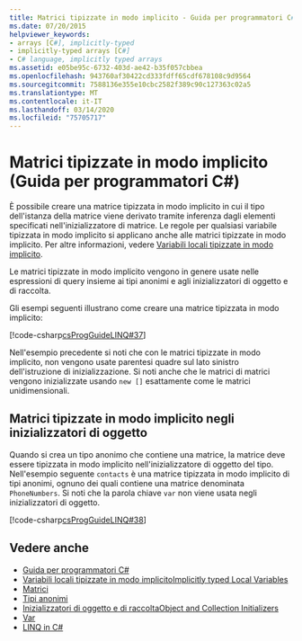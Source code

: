 ```yaml
---
title: Matrici tipizzate in modo implicito - Guida per programmatori C#
ms.date: 07/20/2015
helpviewer_keywords:
- arrays [C#], implicitly-typed
- implicitly-typed arrays [C#]
- C# language, implicitly typed arrays
ms.assetid: e05be95c-6732-403d-ae42-b35f057cbbea
ms.openlocfilehash: 943760af30422cd333fdff65cdf678108c9d9564
ms.sourcegitcommit: 7588136e355e10cbc2582f389c90c127363c02a5
ms.translationtype: MT
ms.contentlocale: it-IT
ms.lasthandoff: 03/14/2020
ms.locfileid: "75705717"
---
```

# <a name="implicitly-typed-arrays-c-programming-guide"></a>Matrici tipizzate in modo implicito (Guida per programmatori C#)

È possibile creare una matrice tipizzata in modo implicito in cui il tipo dell'istanza della matrice viene derivato tramite inferenza dagli elementi specificati nell'inizializzatore di matrice. Le regole per qualsiasi variabile tipizzata in modo implicito si applicano anche alle matrici tipizzate in modo implicito. Per altre informazioni, vedere [Variabili locali tipizzate in modo implicito](../classes-and-structs/implicitly-typed-local-variables.md).

Le matrici tipizzate in modo implicito vengono in genere usate nelle espressioni di query insieme ai tipi anonimi e agli inizializzatori di oggetto e di raccolta.

Gli esempi seguenti illustrano come creare una matrice tipizzata in modo implicito:

[!code-csharp[csProgGuideLINQ#37](~/samples/snippets/csharp/VS_Snippets_VBCSharp/csProgGuideLINQ/CS/csRef30LangFeatures_2.cs#37)]

Nell'esempio precedente si noti che con le matrici tipizzate in modo implicito, non vengono usate parentesi quadre sul lato sinistro dell'istruzione di inizializzazione. Si noti anche che le matrici di matrici vengono inizializzate usando `new []` esattamente come le matrici unidimensionali.

## <a name="implicitly-typed-arrays-in-object-initializers"></a>Matrici tipizzate in modo implicito negli inizializzatori di oggetto

Quando si crea un tipo anonimo che contiene una matrice, la matrice deve essere tipizzata in modo implicito nell'inizializzatore di oggetto del tipo. Nell'esempio seguente `contacts` è una matrice tipizzata in modo implicito di tipi anonimi, ognuno dei quali contiene una matrice denominata `PhoneNumbers`. Si noti che la parola chiave `var` non viene usata negli inizializzatori di oggetto.

[!code-csharp[csProgGuideLINQ#38](~/samples/snippets/csharp/VS_Snippets_VBCSharp/csProgGuideLINQ/CS/csRef30LangFeatures_2.cs#38)]

## <a name="see-also"></a>Vedere anche

- [Guida per programmatori C#](../index.md)
- [Variabili locali tipizzate in modo implicitoImplicitly typed Local Variables](../classes-and-structs/implicitly-typed-local-variables.md)
- [Matrici](./index.md)
- [Tipi anonimi](../classes-and-structs/anonymous-types.md)
- [Inizializzatori di oggetto e di raccoltaObject and Collection Initializers](../classes-and-structs/object-and-collection-initializers.md)
- [Var](../../language-reference/keywords/var.md)
- [LINQ in C#](../../linq/index.md)
